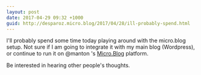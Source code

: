 ```yaml
---
layout: post
date: 2017-04-29 09:32 +1000
guid: http://desparoz.micro.blog/2017/04/28/ill-probably-spend.html
---
```

I'll probably spend some time today playing around with the micro.blog setup. Not sure if I am going to integrate it with my main blog (Wordpress), or continue to run it on @manton 's [Micro.Blog](http://micro.blog) platform. 

Be interested in hearing other people's thoughts.
